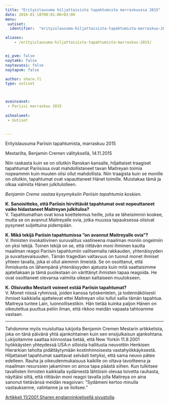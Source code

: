 ```yaml
---
title: "Erityislausuma hiljattaisista tapahtumista marraskuussa 2015"
date: 2016-01-18T00:01:06+03:00
menu:
 uutiset:
  identifier:  "erityislausuma-hiljattaisista-tapahtumista-marraskuu-2015"

aliases:
    - /erityislausuma-hiljattaisista-tapahtumista-marraskuu-2015/


ei_pvm: false
naytakk: false
naytavuosi: false
naytapvm: false

author: share.fi
type: uutiset



avainsanat:
 - Pariisi marraskuu 2015
 
aihealueet:
 - Uutiset
 

---
```

<div class="alustus"><p>Erityislausuma Pariisin tapahtumista, marraskuu 2015</p>
<p>Mestarilta, Benjamin Cremen välityksellä, 14.11.2015</p>
<p>Niin raskasta kuin se on ollutkin Ranskan kansalle, hiljattaiset traagiset tapahtumat Pariisissa ovat mahdollistaneet tavan Maitreyan toimia nopeammin kuin muuten olisi ollut mahdollista. Niin traagista kuin se monille on ollutkin, tapahtumat ovat vapauttaneet Hänet toimille. Muistakaa tämä ja olkaa valmiita Hänen julkitulolleen.</p></div>

<em>Benjamin Creme vastaa kysymyksiin Pariisin tapahtumia koskien.</em></p>
<p><strong>K. Sanoisitteko, että Pariisin hirvittävät tapahtumat ovat nopeuttaneet vaiko hidastaneet Maitreyan julkituloa?</strong><br>
V. Tapahtumathan ovat kova koettelemus heille, joita se läheisimmin koskee, mutta se on avannut Maitreyalle ovia, jotka muussa tapauksessa olisivat pysyneet suljettuina pidempään.</p>
<p><strong>K. Mikä tekijä Pariisin tapahtumissa ”on avannut Maitreyalle ovia”?</strong><br>
V. Ihmisten invokatiivinen suruvalitus vastineena maailman moniin ongelmiin on yksi tekijä. Toinen tekijä on se, että riittävän moni ihminen kautta maailman reagoi Pariisin tapahtumiin valitsemalla rakkauden, yhtenäisyyden ja suvaitsevaisuuden. Tämän tragedian valtavuus on tuonut monet ihmiset yhteen tavalla, joka ei ollut aiemmin ilmeistä. Se on osoittanut, että ihmiskunta on lähempänä yhtenäisyyden ajatusta kuin mitä saattaisimme ajatellakaan ja tämä puolestaan on värittänyt ihmisten tapaa reagoida. He ovat osoittaneet olevansa valmiita oikean kaltaiseen muutokseen.</p>
<p><strong>K. Olisivatko Mestarit voineet estää Pariisin tapahtumat?</strong><br>
V. Monet niissä ryhmissä, joiden kanssa työskentelen, ja todennäköisesti ihmiset kaikkialla ajattelevat ettei Maitreyan olisi tullut sallia tämän tapahtua. Maitreya tuntee Lain, luonnollisestikin. Hän tietää kuinka paljon Hänen on oikeutettua puuttua peliin ilman, että rikkoo meidän vapaata tahtoamme vastaan.</p>
<hr>
Tahdomme myös muistuttaa lukijoita Benjamin Cremen Mestarin artikkelista, joka on tänä päivänä yhtä ajankohtainen kuin sen ensijulkaisun ajankohtana. Lukijoitamme saattaa kiinnostaa tietää, että New Yorkin 11.9.2001 hyökkäysten yhteydessä USA:n silloista hallitusta neuvottiin Henkisen Hierarkian taholta pidättäytymään kostinhimoisesta vastahyökkäyksestä. Hiljattaiset tapahtumat saattavat selvästi tietyksi, että sama neuvo pätee edelleen. Rauha ja oikeudenmukaisuus kaikille on oltava tavoitteena ja maailman resurssien jakaminen on ainoa tapa päästä siihen. Kun tulkitsee tavallisten ihmisten kaikkialla sydämestä lähtöisin olevaa toivetta rauhasta, näyttäisi siltä, että riittävän moni reagoi tavalla jolla Maitreya on aina sanonut tietävänsä meidän reagoivan: ”Sydämeni kertoo minulla vastauksenne, valintanne ja se iloitsee.”<p></p>
<p><a href="//www.share-international.org/master/2001/ma_nov01.htm"  target="_blank" class="external" rel="nofollow noopener">Artikkeli 11/2001 Sharen englanninkielisellä sivustolla</a>.</p>